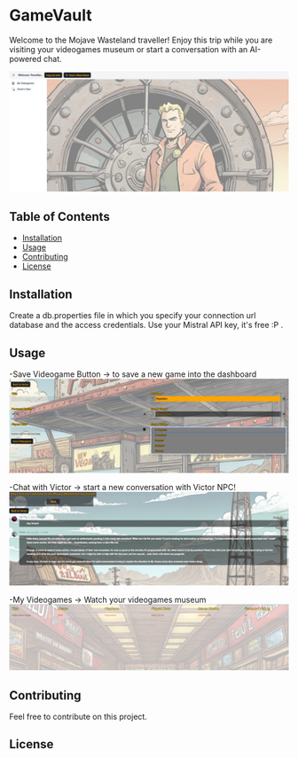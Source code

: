 # GameVault

Welcome to the Mojave Wasteland traveller!
Enjoy this trip while you are visiting your videogames museum or start a conversation with an AI-powered chat.

![img.png](img.png)

## Table of Contents

- [Installation](#installation)
- [Usage](#usage)
- [Contributing](#contributing)
- [License](#license)

## Installation

Create a db.properties file in which you specify your connection url database and the access credentials.
Use your Mistral API key, it's free :P .

## Usage

-Save Videogame Button -> to save a new game into the dashboard
![img_4.png](img_4.png)

-Chat with Victor -> start a new conversation with Victor NPC! 
![img_2.png](img_2.png)

-My Videogames -> Watch your videogames museum
![img_5.png](img_5.png)

## Contributing

Feel free to contribute on this project.

## License
